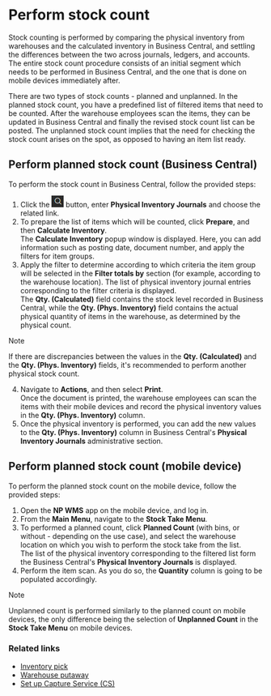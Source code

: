 # Perform stock count

Stock counting is performed by comparing the physical inventory from warehouses and the calculated inventory in Business Central, and settling the differences between the two across journals, ledgers, and accounts. The entire stock count procedure consists of an initial segment which needs to be performed in Business Central, and the one that is done on mobile devices immediately after. 

There are two types of stock counts - planned and unplanned. In the planned stock count, you have a predefined list of filtered items that need to be counted. After the warehouse employees scan the items, they can be updated in Business Central and finally the revised stock count list can be posted. The unplanned stock count implies that the need for checking the stock count arises on the spot, as opposed to having an item list ready.

## Perform planned stock count (Business Central)

To perform the stock count in Business Central, follow the provided steps:

1. Click the ![Lightbulb that opens the Tell Me feature](../../images/Icons/Lightbulb_icon.png "Tell Me what you want to do") button, enter **Physical Inventory Journals** and choose the related link.
2. To prepare the list of items which will be counted, click **Prepare**, and then **Calculate Inventory**.      
   The **Calculate Inventory** popup window is displayed. Here, you can add information such as posting date, document number, and apply the filters for item groups. 
3. Apply the filter to determine according to which criteria the item group will be selected in the **Filter totals by** section (for example, according to the warehouse location).
   The list of physical inventory journal entries corresponding to the filter criteria is displayed.   
   The **Qty. (Calculated)** field contains the stock level recorded in Business Central, while the **Qty. (Phys. Inventory)** field contains the actual physical quantity of items in the warehouse, as determined by the physical count.

> [!Note]
> If there are discrepancies between the values in the **Qty. (Calculated)** and the **Qty. (Phys. Inventory)** fields, it's recommended to perform another physical stock count. 

4. Navigate to **Actions**, and then select **Print**.    
  Once the document is printed, the warehouse employees can scan the items with their mobile devices and record the physical inventory values in the **Qty. (Phys. Inventory)** column.
5. Once the physical inventory is performed, you can add the new values to the **Qty. (Phys. Inventory)** column in Business Central's **Physical Inventory Journals** administrative section. 

## Perform planned stock count (mobile device)

To perform the planned stock count on the mobile device, follow the provided steps:

1. Open the **NP WMS** app on the mobile device, and log in.
2. From the **Main Menu**, navigate to the **Stock Take Menu**.
3. To performed a planned count, click **Planned Count** (with bins, or without - depending on the use case), and select the warehouse location on which you wish to perform the stock take from the list.    
   The list of the physical inventory corresponding to the filtered list form the Business Central's **Physical Inventory Journals** is displayed.
4. Perform the item scan. As you do so, the **Quantity** column is going to be populated accordingly.

> [!Note]
> Unplanned count is performed similarly to the planned count on mobile devices, the only difference being the selection of **Unplanned Count** in the **Stock Take Menu** on mobile devices. 

### Related links

- [Inventory pick](../explanation/inventory_warehouse_pick.md)
- [Warehouse putaway](../explanation/warehouse_putaway.md)
- [Set up Capture Service (CS)](set-up-cssetup.md)